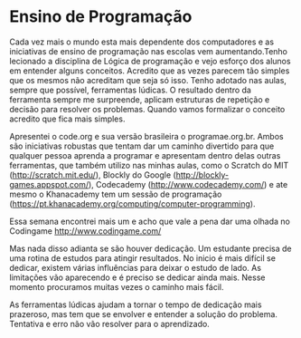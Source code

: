 # Ensino de Programação

Cada vez mais o mundo esta mais dependente dos computadores e as iniciativas de ensino de programação nas escolas vem aumentando.Tenho lecionado a disciplina de Lógica de programação e vejo esforço dos alunos em entender alguns conceitos. Acredito que as vezes parecem tão simples que os mesmos não acreditam que seja só isso. Tenho adotado nas aulas, sempre que possível, ferramentas lúdicas. O resultado dentro da ferramenta sempre me surpreende, aplicam estruturas de repetição e decisão para resolver os problemas. Quando vamos formalizar o conceito acredito que fica mais simples.

Apresentei  o code.org e sua versão brasileira o programae.org.br. Ambos são iniciativas robustas que tentam dar um caminho divertido para que qualquer pessoa aprenda a programar e apresentam dentro delas outras ferramentas, que também utilizo nas minhas aulas, como o Scratch do MIT (http://scratch.mit.edu/), Blockly do Google (http://blockly-games.appspot.com/), Codecademy (http://www.codecademy.com/) e ate mesmo o Khanacademy tem um sessão de programação (https://pt.khanacademy.org/computing/computer-programming).

Essa semana encontrei mais um e acho que vale a pena dar uma olhada no Codingame http://www.codingame.com/

Mas nada disso adianta se são houver dedicação. Um estudante precisa de uma rotina de estudos para atingir resultados. No inicio é mais difícil se dedicar, existem várias influências para deixar o estudo de lado. As limitações vão aparecendo e é preciso se dedicar ainda mais. Nesse momento procuramos muitas vezes o caminho mais fácil.

As ferramentas lúdicas ajudam a tornar o tempo de dedicação mais prazeroso, mas tem que se envolver e entender a solução do problema. Tentativa e erro não vão resolver para o aprendizado.
